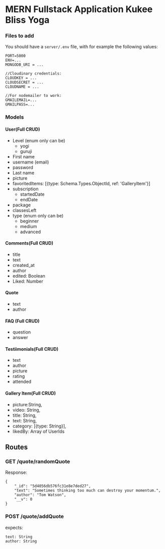 # MERN Fullstack Application Kukee Bliss Yoga

### Files to add

You should have a `server/.env` file, with for example the following values:
```
PORT=5000
ENV=...
MONGODB_URI = ...

//Cloudinary credentials:
CLOUDKEY = ...
CLOUDSECRET = ...
CLOUDNAME = ...

//For nodemailer to work:
GMAILEMAIL=...
GMAILPASS=...
```

### Models

#### User(Full CRUD)
  - Level (enum only can be)
    - yogi
    - guruji
  - First name
  - username (email)
  - password
  - Last name
  - picture
  - favoritedItems: [{type: Schema.Types.ObjectId, ref: 'GalleryItem'}]
  - subscription
    - startedDate
    - endDate
  - package
  - classesLeft
 - type (enum only can be)
    - beginner
    - medium
    - advanced
#### Comments(Full CRUD)
- title
- text
- created_at
- author
- edited: Boolean
- Liked: Number
#### Quote
- text
- author
#### FAQ (Full CRUD)
- question
- answer
#### Testiimonials(Full CRUD)
- text
- author
- picture
- rating
- attended
#### Gallery Item(Full CRUD)
- picture:String,  
- video: String,
- title: String,
- text: String,
- category: [{type: String}],
- likedBy: Array of UserIds

## Routes

### GET /quote/randomQuote
Response:
```
{
    "_id": "5d4056db576fc31e8e7ded27",
    "text": "Sometimes thinking too much can destroy your momentum.",
    "author": "Tom Watson",
    "__v": 0
}
```
### POST /quote/addQuote
expects:
```
text: String
author: String
```




